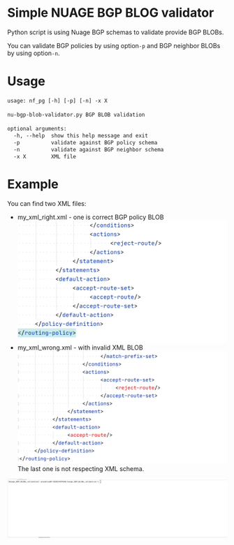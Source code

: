 # Simple NUAGE BGP BLOG validator

Python script is using Nuage BGP schemas to validate provide BGP BLOBs.

You can validate BGP policies by using option```-p``` and BGP neighbor BLOBs by using option```-n```. 

# Usage
```
usage: nf_pg [-h] [-p] [-n] -x X

nu-bgp-blob-validator.py BGP BLOB validation

optional arguments:
  -h, --help  show this help message and exit
  -p          validate against BGP policy schema
  -n          validate against BGP neighbor schema
  -x X        XML file
```
# Example

You can find two XML files:
* my_xml_right.xml - one is correct BGP policy BLOB
![right](pic/right.png)
* my_xml_wrong.xml - with invalid XML BLOB
![wrong](pic/wrong.png)
The last one is not respecting XML schema.

![example](pic/example.gif)


